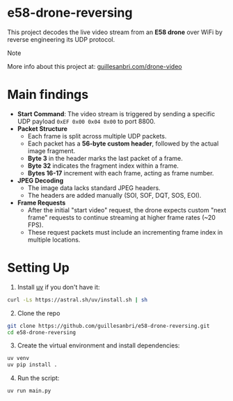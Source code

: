 # e58-drone-reversing

This project decodes the live video stream from an **E58 drone** over WiFi by reverse engineering its UDP protocol.

> [!NOTE]
> More info about this project at: [guillesanbri.com/drone-video](https://guillesanbri.com/drone-video)

# Main findings
- **Start Command**: The video stream is triggered by sending a specific UDP payload `0xEF 0x00 0x04 0x00` to port 8800.
- **Packet Structure**
  - Each frame is split across multiple UDP packets.
  - Each packet has a **56-byte custom header**, followed by the actual image fragment.
  - **Byte 3** in the header marks the last packet of a frame.
  - **Byte 32** indicates the fragment index within a frame.
  - **Bytes 16-17** increment with each frame, acting as frame number.
- **JPEG Decoding**
  - The image data lacks standard JPEG headers.
  - The headers are added manually (SOI, SOF, DQT, SOS, EOI).
- **Frame Requests**
  - After the initial "start video" request, the drone expects custom "next frame" requests to continue streaming at higher frame rates (~20 FPS).
  - These request packets must include an incrementing frame index in multiple locations.

# Setting Up

1. Install [uv](https://github.com/astral-sh/uv) if you don't have it:
```bash
curl -Ls https://astral.sh/uv/install.sh | sh
```

2. Clone the repo
```bash
git clone https://github.com/guillesanbri/e58-drone-reversing.git
cd e58-drone-reversing
```

3. Create the virtual environment and install dependencies:

```bash
uv venv
uv pip install .
```

4. Run the script:
```bash
uv run main.py
```
